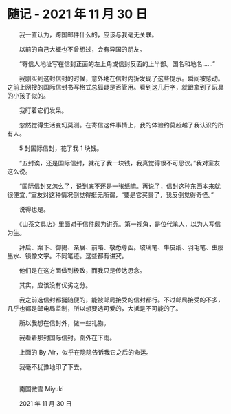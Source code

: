 # 随记 - 2021 年 11 月 30 日

　　我一直认为，跨国邮件什么的，应该与我毫无关联。

　　以前的自己大概也不曾想过，会有异国的朋友。

　　“寄信人地址写在信封正面的左上角或信封反面的上半部。国名和地名……”

　　我刚买到这封信封的时候，意外地在信封内折发现了这些提示。瞬间被感动。之前上网搜的国际信封书写格式总狐疑是否管用。看到这几行字，就跟拿到了玩具的小孩子似的。

　　我盯着它们发呆。

　　忽然觉得生活变幻莫测。在寄信这件事情上，我的体验约莫超越了我认识的所有人。

　　5 封国际信封，花了我 1 块钱。

　　“五封诶，还是国际信封，就花了我一块钱，我真觉得很不可思议。”我对室友这么说。

　　“国际信封又怎么了，说到底不还是一张纸嘛。再说了，信封这种东西本来就很便宜，”室友对这种情况倒觉得挺无所谓，“要是它买贵了，我反倒觉得奇怪。”

　　说得也是。

　　《山茶文具店》里面对于信件颇为讲究。第一视角，是位代笔人，以为人写信为生。

　　拜启、案下、御揭、亲展、前略、敬悉尊函。玻璃笔、牛皮纸、羽毛笔、虫瘿墨水、镜像文字。不同笔迹。这些都有讲究。

　　他们是在这方面做到极致，而我只是传达思念。

　　其实，应该没有优劣之分。

　　我之前选信封都挺随便的，能被邮局接受的信封都行。不过邮局接受的不多，几乎也都是邮电局监制，所以想要选可爱的，大抵是不可能的了。

　　所以我想在信封外，做一些礼物。

　　我看着那封国际信封。窗外在下雨。

　　上面的 By Air，似乎在隐隐告诉我它之后的命运。

　　我毫不犹豫地印了下去。

<br>
　　南国微雪 Miyuki

　　2021 年 11 月 30 日

